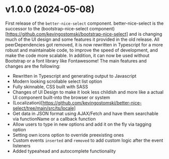 # **v1.0.0 (2024-05-08)**

First release of the `better-nice-select` component. better-nice-select is the successor to the (bootstrap-nice-select component)[https://github.com/kevingostomski/bootstrap-nice-select] and is changing much of the UI design and some features it provided in the old release. All peerDependencies got removed, it is now rewritten in Typescript for a more robust and maintainable code, to improve the speed of development, and make the code more scalable. In addition, it can now be used without Bootstrap or a font library like Fontawesome! The main features and changes are the following:

- Rewritten in Typescript and generating output to Javascript
- Modern looking scrollable select list option
- Fully skinnable, CSS built with SASS 
- Changes of UI Design to make it look less childish and more like a actual UI component built-into the browser or system
- (Localization)[https://github.com/kevingostomski/better-nice-select/tree/main/src/ts/locale]
- Get data in JSON format using AJAX/Fetch and have them searchable via functionName or a callback function
- Allow users to type in new options and add it on the fly via tagging option
- Setting own icons option to override preexisting ones
- Custom events `inserted` and `removed`  to add custom logic after the event listeners
- Added typeahead and autocomplete functionality